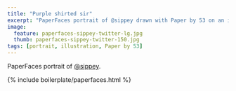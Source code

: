 ```yaml
---
title: "Purple shirted sir"
excerpt: "PaperFaces portrait of @sippey drawn with Paper by 53 on an iPad."
image: 
  feature: paperfaces-sippey-twitter-lg.jpg
  thumb: paperfaces-sippey-twitter-150.jpg
tags: [portrait, illustration, Paper by 53]
---
```


PaperFaces portrait of [@sippey](http://twitter.com/sippey).

{% include boilerplate/paperfaces.html %}